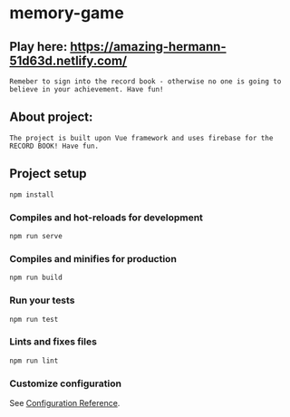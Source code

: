 # memory-game
## Play here: https://amazing-hermann-51d63d.netlify.com/
```
Remeber to sign into the record book - otherwise no one is going to believe in your achievement. Have fun!
```

## About project:
```
The project is built upon Vue framework and uses firebase for the RECORD BOOK! Have fun.
```
## Project setup
```
npm install
```

### Compiles and hot-reloads for development
```
npm run serve
```

### Compiles and minifies for production
```
npm run build
```

### Run your tests
```
npm run test
```

### Lints and fixes files
```
npm run lint
```

### Customize configuration
See [Configuration Reference](https://cli.vuejs.org/config/).
